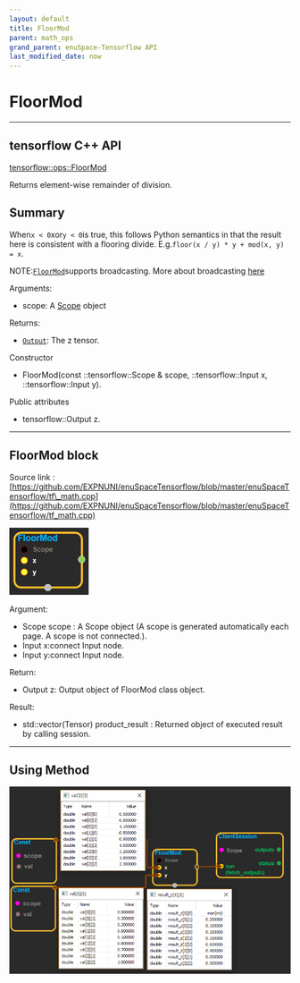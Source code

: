 ```yaml
--- 
layout: default 
title: FloorMod 
parent: math_ops 
grand_parent: enuSpace-Tensorflow API 
last_modified_date: now 
--- 
```


# FloorMod

---

## tensorflow C++ API

[tensorflow::ops::FloorMod](https://www.tensorflow.org/api_docs/cc/class/tensorflow/ops/floor-mod)

Returns element-wise remainder of division.

## Summary

When`x < 0`xor`y < 0`is true, this follows Python semantics in that the result here is consistent with a flooring divide. E.g.`floor(x / y) * y + mod(x, y) = x`.

NOTE:[`FloorMod`](https://www.tensorflow.org/api_docs/cc/class/tensorflow/ops/floor-mod.html#classtensorflow_1_1ops_1_1_floor_mod)supports broadcasting. More about broadcasting [here](http://docs.scipy.org/doc/numpy/user/basics.broadcasting.html)

Arguments:

* scope: A [Scope](https://www.tensorflow.org/api_docs/cc/class/tensorflow/scope.html#classtensorflow_1_1_scope) object

Returns:

* [`Output`](https://www.tensorflow.org/api_docs/cc/class/tensorflow/output.html#classtensorflow_1_1_output): The z tensor.

Constructor

* FloorMod\(const ::tensorflow::Scope & scope, ::tensorflow::Input x, ::tensorflow::Input y\).

Public attributes

* tensorflow::Output z.

---

## FloorMod block

Source link : [https://github.com/EXPNUNI/enuSpaceTensorflow/blob/master/enuSpaceTensorflow/tf\_math.cpp](https://github.com/EXPNUNI/enuSpaceTensorflow/blob/master/enuSpaceTensorflow/tf_math.cpp)

![](./assets/math_FloorMod_Symbol.png)

Argument:

* Scope scope : A Scope object \(A scope is generated automatically each page. A scope is not connected.\).
* Input x:connect  Input node.
* Input y:connect  Input node.

Return:

* Output z: Output object of FloorMod class object.

Result:

* std::vector\(Tensor\) product\_result : Returned object of executed result by calling session.

---

## Using Method

![](./assets/math_FloorMod_Method.png)

